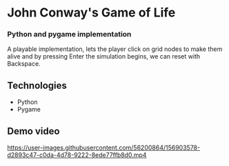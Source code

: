 # John Conway's Game of Life

### Python and pygame implementation

A playable implementation, lets the player click on grid nodes to make them alive and by pressing Enter the simulation begins, we can reset with Backspace.

## Technologies

- Python
- Pygame

## Demo video
https://user-images.githubusercontent.com/56200864/156903578-d2893c47-c0da-4d78-9222-8ede77ffb8d0.mp4

